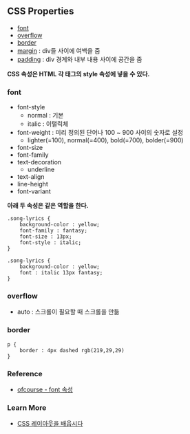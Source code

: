 ## CSS Properties

- [font](#font)
- [overflow](#overflow)
- [border](#border)
- [margin](#margin) : div들 사이에 여백을 줌
- [padding](#padding) : div 경계와 내부 내용 사이에 공간을 줌

**CSS 속성은 HTML 각 태그의 style 속성에 넣을 수 있다.**


### font

- font-style
    - normal : 기본
    - italic : 이탤릭체
- font-weight : 미리 정의된 단어나 100 ~ 900 사이의 숫자로 설정
    - lighter(=100), normal(=400), bold(=700), bolder(=900)
- font-size
- font-family
- text-decoration
    - underline
- text-align
- line-height
- font-variant

**아래 두 속성은 같은 역할을 한다.**

```
.song-lyrics {
    background-color : yellow;
    font-family : fantasy;
    font-size : 13px;
    font-style : italic;
}
```
```
.song-lyrics {
    background-color : yellow;
    font : italic 13px fantasy;
}
```
### overflow
- auto : 스크롤이 필요할 때 스크롤을 만듦

### border

```
p {
    border : 4px dashed rgb(219,29,29)
}
```

### Reference

- [ofcourse - font 속성](https://ofcourse.kr/css-course/font-%EC%86%8D%EC%84%B1)

### Learn More

- [CSS 레이아웃을 배웁시다](https://ko.learnlayout.com/)
